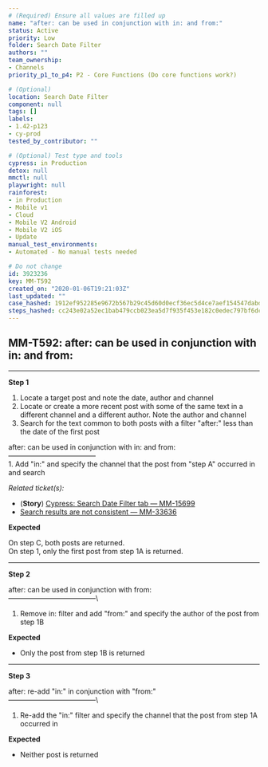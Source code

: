 ```yaml
---
# (Required) Ensure all values are filled up
name: "after: can be used in conjunction with in: and from:"
status: Active
priority: Low
folder: Search Date Filter
authors: ""
team_ownership:
- Channels
priority_p1_to_p4: P2 - Core Functions (Do core functions work?)

# (Optional)
location: Search Date Filter
component: null
tags: []
labels:
- 1.42-p123
- cy-prod
tested_by_contributor: ""

# (Optional) Test type and tools
cypress: in Production
detox: null
mmctl: null
playwright: null
rainforest:
- in Production
- Mobile v1
- Cloud
- Mobile V2 Android
- Mobile V2 iOS
- Update
manual_test_environments:
- Automated - No manual tests needed

# Do not change
id: 3923236
key: MM-T592
created_on: "2020-01-06T19:21:03Z"
last_updated: ""
case_hashed: 1912ef952285e9672b567b29c45d60d0ecf36ec5d4ce7aef154547dabdfdb3005240a70256598cdadf983c03ded3a0ae
steps_hashed: cc243e02a52ec1bab479ccb023ea5d7f935f453e182c0edec797bf6dc8f10434cb33beabb9ed98a2c6fd2d34186f51a1
---
```


<!-- (Auto-generated) Based on frontmatter's "key" and "name" -->

## MM-T592: after: can be used in conjunction with in: and from:

---

**Step 1**

1. Locate a target post and note the date, author and channel
2. Locate or create a more recent post with some of the same text in a different channel and a different author. Note the author and channel
3. Search for the text common to both posts with a filter "after:" less than the date of the first post

after: can be used in conjunction with in: and from:\
–––––––––––––––––––––––––\
1\. Add "in:" and specify the channel that the post from "step A" occurred in and search

_Related ticket(s):_

- (**Story**) [Cypress: Search Date Filter tab — MM-15699](https://mattermost.atlassian.net/browse/MM-15699)
- [Search results are not consistent — MM-33636](https://mattermost.atlassian.net/browse/MM-33636)

**Expected**

On step C, both posts are returned.\
On step 1, only the first post from step 1A is returned.

---

**Step 2**

after: can be used in conjunction with from:\
–––––––––––––––––––––––––\\

1. Remove in: filter and add "from:" and specify the author of the post from step 1B

**Expected**

- Only the post from step 1B is returned

---

**Step 3**

after: re-add "in:" in conjunction with "from:"\
–––––––––––––––––––––––––\\

1. Re-add the "in:" filter and specify the channel that the post from step 1A occurred in

**Expected**

- Neither post is returned
